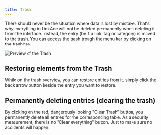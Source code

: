 ```yaml
---
title: Trash
---
```


There should never be the situation where data is lost by mistake. That's why everything in LinkAce will not be
deleted permanently when deleting it from the interface. Instead, the entry (be it a link, tag or category) is moved
to the trash. You can access the trash trough the menu bar by clicking on the trashcan.

![Preview of the Trash](/images/screens/v1/linkace_trash.png)

## Restoring elements from the Trash

While on the trash overview, you can restore entries from it. simply click the back arrow button beside the entry you
want to restore.

## Permanently deleting entries (clearing the trash)

By clicking on the red, dangerously looking "Clear Trash" button, you permanently delete all entries for the
corresponding table. As a security measurement, there is no "Clear everything" button. Just to make sure no accidents
will happen.
